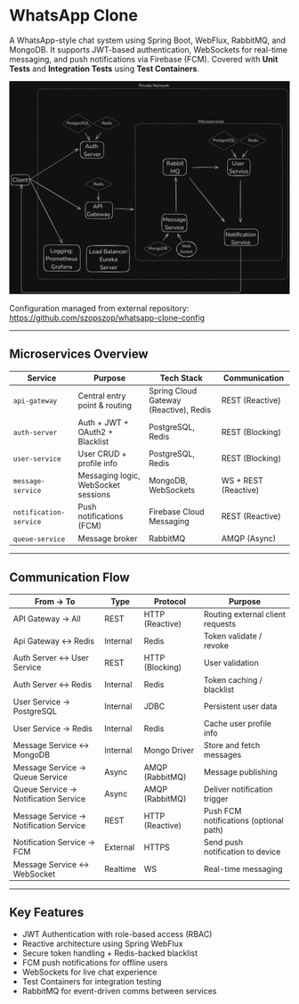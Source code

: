 # WhatsApp Clone

A WhatsApp-style chat system using Spring Boot, WebFlux, RabbitMQ, and MongoDB. It supports JWT-based authentication, WebSockets for real-time messaging, and push notifications via Firebase (FCM).
Covered with **Unit Tests** and **Integration Tests** using **Test Containers**.

![image](https://github.com/szopszop/whatsapp-clone/blob/main/architektura.png)



Configuration managed from external repository:
https://github.com/szopszop/whatsapp-clone-config

---

## Microservices Overview

| Service               | Purpose                                 | Tech Stack                        | Communication    |
|-----------------------|-----------------------------------------|------------------------------------|------------------|
| `api-gateway`         | Central entry point & routing           | Spring Cloud Gateway (Reactive), Redis    | REST (Reactive)  |
| `auth-server`         | Auth + JWT + OAuth2 + Blacklist         | PostgreSQL, Redis                  | REST (Blocking)  |
| `user-service`        | User CRUD + profile info                | PostgreSQL, Redis                  | REST (Blocking)  |
| `message-service`     | Messaging logic, WebSocket sessions     | MongoDB, WebSockets                | WS + REST (Reactive) |
| `notification-service`| Push notifications (FCM)                | Firebase Cloud Messaging           | REST (Reactive)  |
| `queue-service`       | Message broker                          | RabbitMQ                           | AMQP (Async)     |

---

## Communication Flow

| From → To                      | Type        | Protocol           | Purpose                                 |
|-------------------------------|-------------|--------------------|-----------------------------------------|
| API Gateway → All             | REST        | HTTP (Reactive)    | Routing external client requests        |
| Api Gateway ↔ Redis           | Internal    | Redis              | Token validate / revoke               |
| Auth Server ↔ User Service    | REST        | HTTP (Blocking)    | User validation     |
| Auth Server ↔ Redis           | Internal    | Redis              | Token caching / blacklist               |
| User Service → PostgreSQL     | Internal    | JDBC               | Persistent user data                    |
| User Service → Redis          | Internal    | Redis              | Cache user profile info                 |
| Message Service ↔ MongoDB     | Internal    | Mongo Driver       | Store and fetch messages                |
| Message Service → Queue Service   | Async       | AMQP (RabbitMQ)    | Message publishing                      |
| Queue Service → Notification Service  | Async       | AMQP (RabbitMQ)    | Deliver notification trigger            |
| Message Service → Notification Service| REST        | HTTP (Reactive)    | Push FCM notifications (optional path)  |
| Notification Service → FCM        | External    | HTTPS              | Send push notification to device        |
| Message Service ↔ WebSocket       | Realtime    | WS                 | Real-time messaging                     |

---

## Key Features

- JWT Authentication with role-based access (RBAC)  
- Reactive architecture using Spring WebFlux  
- Secure token handling + Redis-backed blacklist  
- FCM push notifications for offline users  
- WebSockets for live chat experience  
- Test Containers for integration testing  
- RabbitMQ for event-driven comms between services  

